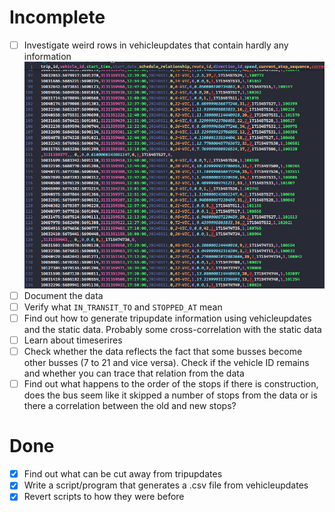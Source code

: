 # Incomplete
- [ ] Investigate weird rows in vehicleupdates that contain hardly any
information ![img](vehicleupdates_missing_info.png)
- [ ] Document the data
- [ ] Verify what `IN_TRANSIT_TO` and `STOPPED_AT` mean
- [ ] Find out how to generate tripupdate information using vehicleupdates
and the static data. Probably some cross-correlation with the static data
- [ ] Learn about timeserires
- [ ] Check whether the data reflects the fact that some busses become
other busses (7 to 21 and vice versa). Check if the vehicle ID remains and
whether you can trace that relation from the data
- [ ] Find out what happens to the order of the stops if there is construction,
does the bus seem like it skipped a number of stops from the data or is there
a correlation between the old and new stops?

# Done
- [x] Find out what can be cut away from tripupdates
- [x] Write a script/program that generates a .csv file from vehicleupdates
- [x] Revert scripts to how they were before